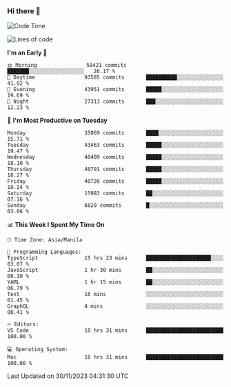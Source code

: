 ### Hi there 👋

<!--START_SECTION:waka-->
![Code Time](http://img.shields.io/badge/Code%20Time-4%2C591%20hrs%209%20mins-blue)

![Lines of code](https://img.shields.io/badge/From%20Hello%20World%20I%27ve%20Written-101.5%20million%20lines%20of%20code-blue)

**I'm an Early 🐤** 

```text
🌞 Morning                58421 commits       ███████░░░░░░░░░░░░░░░░░░   26.17 % 
🌆 Daytime                93585 commits       ██████████░░░░░░░░░░░░░░░   41.92 % 
🌃 Evening                43951 commits       █████░░░░░░░░░░░░░░░░░░░░   19.69 % 
🌙 Night                  27313 commits       ███░░░░░░░░░░░░░░░░░░░░░░   12.23 % 
```
📅 **I'm Most Productive on Tuesday** 

```text
Monday                   35069 commits       ████░░░░░░░░░░░░░░░░░░░░░   15.71 % 
Tuesday                  43463 commits       █████░░░░░░░░░░░░░░░░░░░░   19.47 % 
Wednesday                40409 commits       █████░░░░░░░░░░░░░░░░░░░░   18.10 % 
Thursday                 40791 commits       █████░░░░░░░░░░░░░░░░░░░░   18.27 % 
Friday                   40726 commits       █████░░░░░░░░░░░░░░░░░░░░   18.24 % 
Saturday                 15983 commits       ██░░░░░░░░░░░░░░░░░░░░░░░   07.16 % 
Sunday                   6829 commits        █░░░░░░░░░░░░░░░░░░░░░░░░   03.06 % 
```


📊 **This Week I Spent My Time On** 

```text
🕑︎ Time Zone: Asia/Manila

💬 Programming Languages: 
TypeScript               15 hrs 23 mins      █████████████████████░░░░   83.07 % 
JavaScript               1 hr 30 mins        ██░░░░░░░░░░░░░░░░░░░░░░░   08.10 % 
YAML                     1 hr 15 mins        ██░░░░░░░░░░░░░░░░░░░░░░░   06.79 % 
Text                     16 mins             ░░░░░░░░░░░░░░░░░░░░░░░░░   01.45 % 
GraphQL                  4 mins              ░░░░░░░░░░░░░░░░░░░░░░░░░   00.41 % 

🔥 Editors: 
VS Code                  18 hrs 31 mins      █████████████████████████   100.00 % 

💻 Operating System: 
Mac                      18 hrs 31 mins      █████████████████████████   100.00 % 
```


 Last Updated on 30/11/2023 04:31:30 UTC
<!--END_SECTION:waka-->


<!--
**rad182/rad182** is a ✨ _special_ ✨ repository because its `README.md` (this file) appears on your GitHub profile.

Here are some ideas to get you started:

- 🔭 I’m currently working on ...
- 🌱 I’m currently learning ...
- 👯 I’m looking to collaborate on ...
- 🤔 I’m looking for help with ...
- 💬 Ask me about ...
- 📫 How to reach me: ...
- 😄 Pronouns: ...
- ⚡ Fun fact: ...
-->
